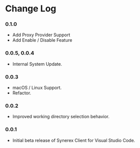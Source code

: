 # Change Log

### 0.1.0

- Add Proxy Provider Support
- Add Enable / Disable Feature

### 0.0.5, 0.0.4

- Internal System Update.

### 0.0.3

- macOS / Linux Support.
- Refactor.

### 0.0.2

- Improved working directory selection behavior.

### 0.0.1

- Initial beta release of Synerex Client for Visual Studio Code.




